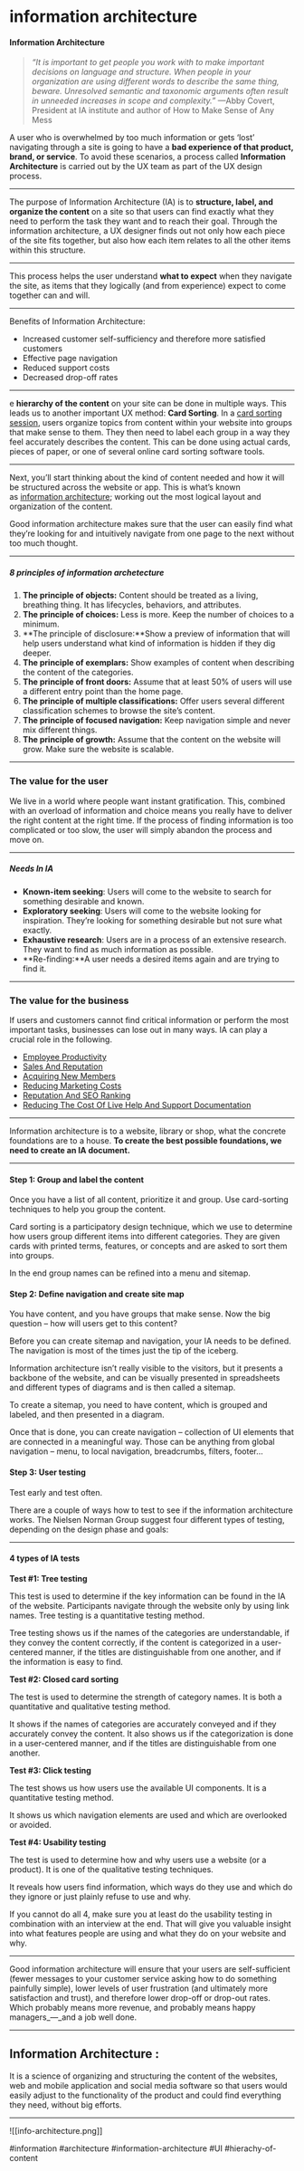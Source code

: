 # information architecture

#### Information Architecture

> _“It is important to get people you work with to make important decisions on language and structure. When people in your organization are using different words to describe the same thing, beware. Unresolved semantic and taxonomic arguments often result in unneeded increases in scope and complexity.”_ —Abby Covert, President at IA institute and author of How to Make Sense of Any Mess

A user who is overwhelmed by too much information or gets ‘lost’ navigating through a site is going to have a **bad experience of that product, brand, or service**. To avoid these scenarios, a process called **Information Architecture** is carried out by the UX team as part of the UX design process.
***
The purpose of Information Architecture (IA) is to **structure, label, and organize the content** on a site so that users can find exactly what they need to perform the task they want and to reach their goal. Through the information architecture, a UX designer finds out not only how each piece of the site fits together, but also how each item relates to all the other items within this structure.
***
This process helps the user understand **what to expect** when they navigate the site, as items that they logically (and from experience) expect to come together can and will.
***
Benefits of Information Architecture:

-   Increased customer self-sufficiency and therefore more satisfied customers
-   Effective page navigation
-   Reduced support costs
-   Decreased drop-off rates
***
e **hierarchy of the content** on your site can be done in multiple ways. This leads us to another important UX method: **Card Sorting**. In a [card sorting session](https://careerfoundry.com/en/blog/ux-design/what-is-card-sorting/), users organize topics from content within your website into groups that make sense to them. They then need to label each group in a way they feel accurately describes the content. This can be done using actual cards, pieces of paper, or one of several online card sorting software tools.
***
Next, you’ll start thinking about the kind of content needed and how it will be structured across the website or app. This is what’s known as [information architecture](https://careerfoundry.com/en/blog/ux-design/a-beginners-guide-to-information-architecture/); working out the most logical layout and organization of the content.

Good information architecture makes sure that the user can easily find what they’re looking for and intuitively navigate from one page to the next without too much thought.
***
##### 8 principles of information archetecture

1.  **The principle of objects:** Content should be treated as a living, breathing thing. It has lifecycles, behaviors, and attributes.
2.  **The principle of choices:** Less is more. Keep the number of choices to a minimum.
3.  **The principle of disclosure:**Show a preview of information that will help users understand what kind of information is hidden if they dig deeper.
4.  **The principle of exemplars:** Show examples of content when describing the content of the categories.
5.  **The principle of front doors:** Assume that at least 50% of users will use a different entry point than the home page.
6.  **The principle of multiple classifications:** Offer users several different classification schemes to browse the site’s content.
7.  **The principle of focused navigation:** Keep navigation simple and never mix different things.
8.  **The principle of growth:** Assume that the content on the website will grow. Make sure the website is scalable.
***

### The value for the user

We live in a world where people want instant gratification. This, combined with an overload of information and choice means you really have to deliver the right content at the right time. If the process of finding information is too complicated or too slow, the user will simply abandon the process and move on.
***
##### Needs In IA
-   **Known-item seeking**: Users will come to the website to search for something desirable and known.
-   **Exploratory seeking**: Users will come to the website looking for inspiration. They’re looking for something desirable but not sure what exactly.
-   **Exhaustive research**: Users are in a process of an extensive research. They want to find as much information as possible.
-   **Re-finding:**A user needs a desired items again and are trying to find it.
***
### The value for the business

If users and customers cannot find critical information or perform the most important tasks, businesses can lose out in many ways. IA can play a crucial role in the following.

-   [Employee Productivity](https://careerfoundry.com/en/blog/ux-design/a-beginners-guide-to-information-architecture/#employee-productivity)
-   [Sales And Reputation](https://careerfoundry.com/en/blog/ux-design/a-beginners-guide-to-information-architecture/#sales-and-reputation)
-   [Acquiring New Members](https://careerfoundry.com/en/blog/ux-design/a-beginners-guide-to-information-architecture/#acquiring-new-members)
-   [Reducing Marketing Costs](https://careerfoundry.com/en/blog/ux-design/a-beginners-guide-to-information-architecture/#reducing-marketing-costs)
-   [Reputation And SEO Ranking](https://careerfoundry.com/en/blog/ux-design/a-beginners-guide-to-information-architecture/#reputation-and-seo-ranking)
-   [Reducing The Cost Of Live Help And Support Documentation](https://careerfoundry.com/en/blog/ux-design/a-beginners-guide-to-information-architecture/#reducing-the-cost-of-live-help-and-support-documentation)
***
Information architecture is to a website, library or shop, what the concrete foundations are to a house. **To create the best possible foundations, we need to create an IA document.**
***
#### Step 1: Group and label the content

Once you have a list of all content, prioritize it and group. Use card-sorting techniques to help you group the content.

Card sorting is a participatory design technique, which we use to determine how users group different items into different categories. They are given cards with printed terms, features, or concepts and are asked to sort them into groups.

In the end group names can be refined into a menu and sitemap.

#### Step 2: Define navigation and create site map

You have content, and you have groups that make sense. Now the big question – how will users get to this content?

Before you can create sitemap and navigation, your IA needs to be defined. The navigation is most of the times just the tip of the iceberg.

Information architecture isn’t really visible to the visitors, but it presents a backbone of the website, and can be visually presented in spreadsheets and different types of diagrams and is then called a sitemap.

To create a sitemap, you need to have content, which is grouped and labeled, and then presented in a diagram.

Once that is done, you can create navigation – collection of UI elements that are connected in a meaningful way. Those can be anything from global navigation – menu, to local navigation, breadcrumbs, filters, footer…

#### Step 3: User testing

Test early and test often.

There are a couple of ways how to test to see if the information architecture works. The Nielsen Norman Group suggest four different types of testing, depending on the design phase and goals:
***
#### 4 types of IA tests
**Test #1: Tree testing**

This test is used to determine if the key information can be found in the IA of the website. Participants navigate through the website only by using link names. Tree testing is a quantitative testing method.

Tree testing shows us if the names of the categories are understandable, if they convey the content correctly, if the content is categorized in a user-centered manner, if the titles are distinguishable from one another, and if the information is easy to find.

**Test #2: Closed card sorting**

The test is used to determine the strength of category names. It is both a quantitative and qualitative testing method.

It shows if the names of categories are accurately conveyed and if they accurately convey the content. It also shows us if the categorization is done in a user-centered manner, and if the titles are distinguishable from one another.

**Test #3: Click testing**

The test shows us how users use the available UI components. It is a quantitative testing method.

It shows us which navigation elements are used and which are overlooked or avoided.

**Test #4: Usability testing**

The test is used to determine how and why users use a website (or a product). It is one of the qualitative testing techniques.

It reveals how users find information, which ways do they use and which do they ignore or just plainly refuse to use and why.

If you cannot do all 4, make sure you at least do the usability testing in combination with an interview at the end. That will give you valuable insight into what features people are using and what they do on your website and why.
***
Good information architecture will ensure that your users are self-sufficient (fewer messages to your customer service asking how to do something painfully simple), lower levels of user frustration (and ultimately more satisfaction and trust), and therefore lower drop-off or drop-out rates. Which probably means more revenue, and probably means happy managers_—_and a job well done.
***
## Information Architecture :

It is a science of organizing and structuring the content of the websites, web and mobile application and social media software so that users would easily adjust to the functionality of the product and could find everything they need, without big efforts.
***
![[info-architecture.png]]



#information #architecture #information-architecture #UI
#hierachy-of-content
